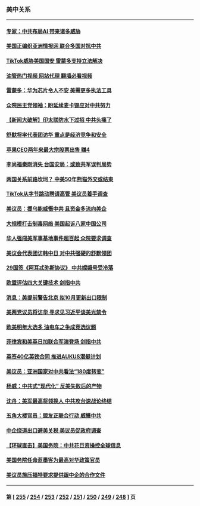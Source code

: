 ### 美中关系
---
#### [专家：中共布局AI 带来诸多威胁](../../pages/nf1412576/n14089043.md?10060845) 
#### [美国正编织亚洲情报网 联合多国对抗中共](../../pages/nf1412576/n14088883.md?10060845) 
#### [TikTok威胁美国国安 雷蒙多支持立法解决](../../pages/nf1412576/n14088741.md?10060845) 
#### [油管热门视频 网站代理 翻墙必看视频](http://138.2.39.72:81/youtube.html?epic-marker?10060845)
#### [雷蒙多：华为芯片令人不安 美需更多执法工具](../../pages/nf1412576/n14088581.md?10060845) 
#### [众院民主党领袖：盼延续麦卡锡应对中共努力](../../pages/nf1412576/n14088371.md?10060845) 
#### [【新闻大破解】印太联防水下过招 中共头痛了](../../pages/nf1412576/n14088164.md?10060845) 
#### [舒默将率代表团访华 重点是经济竞争和安全](../../pages/nf1412576/n14088211.md?10060845) 
#### [苹果CEO两年来最大宗股票出售 赚4](../../pages/nf1412576/n14088155.md?10060845) 
#### [李尚福秦刚消失 台国安局：或致共军误判局势](../../pages/nf1412576/n14088077.md?10060845) 
#### [两国关系前路坎坷？ 中美50年熊猫外交或结束](../../pages/nf1412576/n14088004.md?10060845) 
#### [TikTok从字节跳动聘请高管 美议员着手调查](../../pages/nf1412576/n14087675.md?10060845) 
#### [美议员：援乌能威慑中共 且资金多流向美企](../../pages/nf1412576/n14087644.md?10060845) 
#### [大规模打击制毒网络 美国起诉八家中国公司](../../pages/nf1412576/n14087557.md?10060845) 
#### [华人强闯美军事基地事件超百起 众院要求调查](../../pages/nf1412576/n14087521.md?10060845) 
#### [美议会代表团访韩中日 对中共强硬的舒默领团](../../pages/nf1412576/n14087202.md?10060845) 
#### [29国签《阿耳忒弥斯协议》 中共嫦娥号受冷落](../../pages/nf1412576/n14087294.md?10060845) 
#### [欧盟评估四大关键技术 剑指中共](../../pages/nf1412576/n14087338.md?10060845) 
#### [消息：美提前警告北京 拟10月更新出口限制](../../pages/nf1412576/n14087088.md?10060845) 
#### [美两党议员将访华 寻求见习近平谈美光禁令](../../pages/nf1412576/n14086921.md?10060845) 
#### [欧美明年大选多 油电车之争成竞选议题](../../pages/nf1412576/n14086893.md?10060845) 
#### [菲律宾和美英日加联合军演登场 剑指中共](../../pages/nf1412576/n14086759.md?10060845) 
#### [英签40亿英镑合同 推进AUKUS潜艇计划](../../pages/nf1412576/n14086388.md?10060845) 
#### [美议员：亚洲国家对中共看法“180度转变”](../../pages/nf1412576/n14086101.md?10060845) 
#### [杨威：中共式“现代化” 反美失败后的产物](../../pages/nf1412576/n14086053.md?10060845) 
#### [沈舟：美军最高将领换人 中共攻台速战论终结](../../pages/nf1412576/n14085700.md?10060845) 
#### [五角大楼官员：盟友正联合行动 威慑中共](../../pages/nf1412576/n14085602.md?10060845) 
#### [中企绕道出口避美关税 美议员促政府调查](../../pages/nf1412576/n14085401.md?10060845) 
#### [【环球直击】美国务院：中共花巨资操控全球信息](../../pages/nf1412576/n14084288.md?10060845) 
#### [美国务院任命蓝墨客为最高对华政策官员](../../pages/nf1412576/n14084686.md?10060845) 
#### [美议员施压福特要求提供跟中企的合作文件](../../pages/nf1412576/n14084678.md?10060845) 

---
#### 第 [ [255](./255.md?10060845) / [254](./254.md?10060845) / [253](./253.md?10060845) / [252](./252.md?10060845) / [251](./251.md?10060845) / [250](./250.md?10060845) / [249](./249.md?10060845) / [248](./248.md?10060845) ] 页
